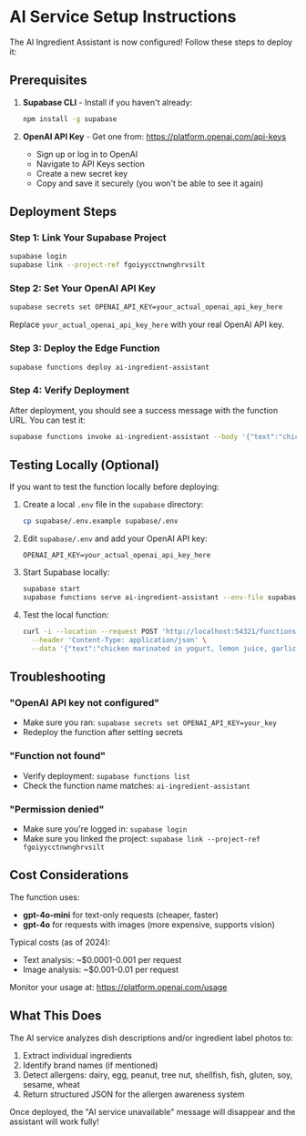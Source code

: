 # AI Service Setup Instructions

The AI Ingredient Assistant is now configured! Follow these steps to deploy it:

## Prerequisites

1. **Supabase CLI** - Install if you haven't already:
   ```bash
   npm install -g supabase
   ```

2. **OpenAI API Key** - Get one from: https://platform.openai.com/api-keys
   - Sign up or log in to OpenAI
   - Navigate to API Keys section
   - Create a new secret key
   - Copy and save it securely (you won't be able to see it again)

## Deployment Steps

### Step 1: Link Your Supabase Project

```bash
supabase login
supabase link --project-ref fgoiyycctnwnghrvsilt
```

### Step 2: Set Your OpenAI API Key

```bash
supabase secrets set OPENAI_API_KEY=your_actual_openai_api_key_here
```

Replace `your_actual_openai_api_key_here` with your real OpenAI API key.

### Step 3: Deploy the Edge Function

```bash
supabase functions deploy ai-ingredient-assistant
```

### Step 4: Verify Deployment

After deployment, you should see a success message with the function URL. You can test it:

```bash
supabase functions invoke ai-ingredient-assistant --body '{"text":"chicken marinated in yogurt, lemon juice, garlic","dishName":"Grilled Chicken"}'
```

## Testing Locally (Optional)

If you want to test the function locally before deploying:

1. Create a local `.env` file in the `supabase` directory:
   ```bash
   cp supabase/.env.example supabase/.env
   ```

2. Edit `supabase/.env` and add your OpenAI API key:
   ```
   OPENAI_API_KEY=your_actual_openai_api_key_here
   ```

3. Start Supabase locally:
   ```bash
   supabase start
   supabase functions serve ai-ingredient-assistant --env-file supabase/.env
   ```

4. Test the local function:
   ```bash
   curl -i --location --request POST 'http://localhost:54321/functions/v1/ai-ingredient-assistant' \
     --header 'Content-Type: application/json' \
     --data '{"text":"chicken marinated in yogurt, lemon juice, garlic","dishName":"Grilled Chicken"}'
   ```

## Troubleshooting

### "OpenAI API key not configured"
- Make sure you ran: `supabase secrets set OPENAI_API_KEY=your_key`
- Redeploy the function after setting secrets

### "Function not found"
- Verify deployment: `supabase functions list`
- Check the function name matches: `ai-ingredient-assistant`

### "Permission denied"
- Make sure you're logged in: `supabase login`
- Make sure you linked the project: `supabase link --project-ref fgoiyycctnwnghrvsilt`

## Cost Considerations

The function uses:
- **gpt-4o-mini** for text-only requests (cheaper, faster)
- **gpt-4o** for requests with images (more expensive, supports vision)

Typical costs (as of 2024):
- Text analysis: ~$0.0001-0.001 per request
- Image analysis: ~$0.001-0.01 per request

Monitor your usage at: https://platform.openai.com/usage

## What This Does

The AI service analyzes dish descriptions and/or ingredient label photos to:
1. Extract individual ingredients
2. Identify brand names (if mentioned)
3. Detect allergens: dairy, egg, peanut, tree nut, shellfish, fish, gluten, soy, sesame, wheat
4. Return structured JSON for the allergen awareness system

Once deployed, the "AI service unavailable" message will disappear and the assistant will work fully!
